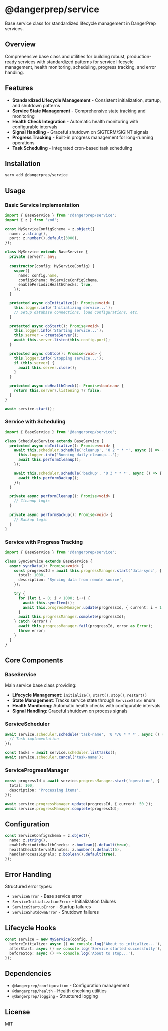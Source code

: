 # @dangerprep/service

Base service class for standardized lifecycle management in DangerPrep services.

## Overview

Comprehensive base class and utilities for building robust, production-ready services with standardized patterns for service lifecycle management, health monitoring, scheduling, progress tracking, and error handling.

## Features

- **Standardized Lifecycle Management** - Consistent initialization, startup, and shutdown patterns
- **Service State Management** - Comprehensive state tracking and monitoring
- **Health Check Integration** - Automatic health monitoring with configurable intervals
- **Signal Handling** - Graceful shutdown on SIGTERM/SIGINT signals
- **Progress Tracking** - Built-in progress management for long-running operations
- **Task Scheduling** - Integrated cron-based task scheduling

## Installation

```bash
yarn add @dangerprep/service
```

## Usage

### Basic Service Implementation

```typescript
import { BaseService } from '@dangerprep/service';
import { z } from 'zod';

const MyServiceConfigSchema = z.object({
  name: z.string(),
  port: z.number().default(3000),
});

class MyService extends BaseService {
  private server?: any;

  constructor(config: MyServiceConfig) {
    super({
      name: config.name,
      configSchema: MyServiceConfigSchema,
      enablePeriodicHealthChecks: true,
    });
  }

  protected async doInitialize(): Promise<void> {
    this.logger.info('Initializing service...');
    // Setup database connections, load configurations, etc.
  }

  protected async doStart(): Promise<void> {
    this.logger.info('Starting service...');
    this.server = createServer();
    await this.server.listen(this.config.port);
  }

  protected async doStop(): Promise<void> {
    this.logger.info('Stopping service...');
    if (this.server) {
      await this.server.close();
    }
  }

  protected async doHealthCheck(): Promise<boolean> {
    return this.server?.listening ?? false;
  }
}

await service.start();
```

### Service with Scheduling

```typescript
import { BaseService } from '@dangerprep/service';

class ScheduledService extends BaseService {
  protected async doInitialize(): Promise<void> {
    await this.scheduler.schedule('cleanup', '0 2 * * *', async () => {
      this.logger.info('Running daily cleanup...');
      await this.performCleanup();
    });

    await this.scheduler.schedule('backup', '0 3 * * *', async () => {
      await this.performBackup();
    });
  }

  private async performCleanup(): Promise<void> {
    // Cleanup logic
  }

  private async performBackup(): Promise<void> {
    // Backup logic
  }
}
```

### Service with Progress Tracking

```typescript
import { BaseService } from '@dangerprep/service';

class SyncService extends BaseService {
  async syncData(): Promise<void> {
    const progressId = await this.progressManager.start('data-sync', {
      total: 1000,
      description: 'Syncing data from remote source',
    });

    try {
      for (let i = 0; i < 1000; i++) {
        await this.syncItem(i);
        await this.progressManager.update(progressId, { current: i + 1 });
      }
      await this.progressManager.complete(progressId);
    } catch (error) {
      await this.progressManager.fail(progressId, error as Error);
      throw error;
    }
  }
}
```

## Core Components

### BaseService

Main service base class providing:
- **Lifecycle Management**: `initialize()`, `start()`, `stop()`, `restart()`
- **State Management**: Tracks service state through `ServiceState` enum
- **Health Monitoring**: Automatic health checks with configurable intervals
- **Signal Handling**: Graceful shutdown on process signals

### ServiceScheduler

```typescript
await service.scheduler.schedule('task-name', '0 */6 * * *', async () => {
  // Task implementation
});

const tasks = await service.scheduler.listTasks();
await service.scheduler.cancel('task-name');
```

### ServiceProgressManager

```typescript
const progressId = await service.progressManager.start('operation', {
  total: 100,
  description: 'Processing items',
});

await service.progressManager.update(progressId, { current: 50 });
await service.progressManager.complete(progressId);
```

## Configuration

```typescript
const ServiceConfigSchema = z.object({
  name: z.string(),
  enablePeriodicHealthChecks: z.boolean().default(true),
  healthCheckIntervalMinutes: z.number().default(5),
  handleProcessSignals: z.boolean().default(true),
});
```

## Error Handling

Structured error types:
- `ServiceError` - Base service error
- `ServiceInitializationError` - Initialization failures
- `ServiceStartupError` - Startup failures
- `ServiceShutdownError` - Shutdown failures

## Lifecycle Hooks

```typescript
const service = new MyService(config, {
  beforeInitialize: async () => console.log('About to initialize...'),
  afterStart: async () => console.log('Service started successfully'),
  beforeStop: async () => console.log('About to stop...'),
});
```

## Dependencies

- `@dangerprep/configuration` - Configuration management
- `@dangerprep/health` - Health checking utilities
- `@dangerprep/logging` - Structured logging

## License

MIT

